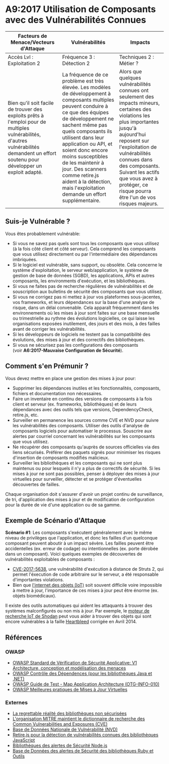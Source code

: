 # A9:2017 Utilisation de Composants avec des Vulnérabilités Connues

| Facteurs de Menace/Vecteurs d'Attaque | Vulnérabilités           | Impacts               |
| -- | -- | -- |
| Accès Lvl : Exploitation 2 | Fréquence 3 : Détection 2 | Techniques 2 : Métier ?  |
| Bien qu'il soit facile de trouver des exploits prêts à l'emploi pour de multiples vulnérabilités, d'autres vulnérabilités demandent un effort soutenu pour développer un exploit adapté. | La fréquence de ce problème est très élevée. Les modèles de développement à composants multiples peuvent conduire à ce que des équipes de développement ne sachent même pas quels composants ils utilisent dans leur application ou API, et soient donc encore moins susceptibles de les maintenir à jour. Des scanners comme retire.js aident à la détection, mais l'exploitation demande un effort supplémentaire. | Alors que quelques vulnérabilités connues ont seulement des impacts mineurs, certaines des violations les plus importantes jusqu'à aujourd'hui reposent sur l'exploitation de vulnérabilités connues dans des composants. Suivant les actifs que vous avez à protéger, ce risque pourra être l'un de vos risques majeurs. |

## Suis-je Vulnérable ?

Vous êtes probablement vulnérable:

* Si vous ne savez pas quels sont tous les composants que vous utilisez (à la fois côté client et côté serveur). Cela comprend les composants que vous utilisez directement ou par l'intermédiaire des dépendances imbriquées.
* Si le logiciel est vulnérable, sans support, ou obsolète. Cela concerne le système d'exploitation, le serveur web/application, le système de gestion de base de données (SGBD), les applications, APIs et autres composants, les environments d'exécution, et les bibliothèques.
* Si vous ne faites pas de recherche régulières de vulnérabilités et de souscription aux bulletins de sécurité des composants que vous utilisez.
* Si vous ne corrigez pas ni mettez à jour vos plateformes sous-jacentes, vos frameworks, et leurs dépendances sur la base d'une analyse de risque, dans un délai convenable. Cela apparaît fréquemment dans les environnements où les mises à jour sont faites  sur une base mensuelle ou trimestrielle au rythme des évolutions logicielles, ce qui laisse les organisations exposées inutilement, des jours et des mois, à des failles avant de corriger les vulnérabilités.
* Si les développeurs de logiciels ne testent pas la compatibilité des évolutions, des mises à jour et des correctifs des bibliothèques.
* Si vous ne sécurisez pas les configurations des composants (voir **A6:2017-Mauvaise Configuration de Sécurité**).

## Comment s'en Prémunir ?

Vous devez mettre en place une gestion des mises à jour pour:

* Supprimer les dépendances inutiles et les fonctionnalités, composants, fichiers et documentation non nécessaires.
* Faire un inventaire en continu des versions de composants à la fois client et serveur (ex. frameworks, bibliothèques) et de leurs dépendances avec des outils tels que versions, DependencyCheck, retire.js, etc. 
* Surveiller en permanence les sources comme CVE et NVD pour suivre les vulnérabilités des composants. Utiliser des outils d'analyse de composants logiciels pour automatiser le processus. Souscrire aux alertes par courriel concernant les vulnérabilités sur les composants que vous utilisez.
* Ne récupérer des composants qu'auprès de sources officielles via des liens sécurisés. Préférer des paquets signés pour minimiser les risques d'insertion de composants modifiés malicieux.
* Surveiller les bibliothèques et les composants qui ne sont plus maintenus ou pour lesquels il n'y a plus de correctifs de sécurité. Si les mises à jour ne sont pas possibles, penser à déployer des mises à jour virtuelles pour surveiller, détecter et se protéger d'éventuelles découvertes de failles.

Chaque organisation doit s'assurer d'avoir un projet continu de surveillance, de tri, d'application des mises à jour et de modification de configuration pour la durée de vie d'une application ou de sa gamme.

## Exemple de Scénario d'Attaque

**Scénario #1**: Les composants s'exécutent généralement avec le même niveau de privilèges que l'application, et donc les failles d'un quelconque composant peuvent aboutir à un impact sévère. Les failles peuvent être accidentelles (ex. erreur de codage) ou intentionnelles (ex. porte dérobée dans un composant). 
Voici quelques exemples de découvertes de vulnérabilités exploitables de composants  :

* [CVE-2017-5638](https://cve.mitre.org/cgi-bin/cvename.cgi?name=CVE-2017-5638), une vulnérabilité d'exécution à distance de Struts 2, qui permet l'éxecution de code arbitraire sur le serveur, a été responsable d'importantes violations.
* Bien que [l'internet des objets (IoT)](https://en.wikipedia.org/wiki/Internet_of_things) soit souvent difficile voire impossible à mettre à jour, l'importance de ces mises à jour peut être énorme (ex. objets biomédicaux).

Il existe des outils automatiques qui aident les attaquants à trouver des systèmes malconfigurés ou non mis à jour. Par exemple, le [moteur de recherche IoT de Shodan](https://www.shodan.io/report/89bnfUyJ) peut vous aider à trouver des objets qui sont encore vulnérables à la faille [Heartbleed](https://en.wikipedia.org/wiki/Heartbleed) corrigée en Avril 2014.

## Références

### OWASP

* [OWASP Standard de Vérification de Sécurité Applicative: V1 Architecture, conception et modélisation des menaces](https://www.owasp.org/index.php/ASVS_V1_Architecture)
* [OWASP Contrôle des Dépendences (pour les bibliothèques Java et .NET)](https://www.owasp.org/index.php/OWASP_Dependency_Check)
* [OWASP Guide de Test - Map Application Architecture (OTG-INFO-010)](https://www.owasp.org/index.php/Map_Application_Architecture_(OTG-INFO-010))
* [OWASP Meilleures pratiques de Mises à Jour Virtuelles](https://www.owasp.org/index.php/Virtual_Patching_Best_Practices)

### Externes

* [La regrettable réalité des bibliothèques non sécurisées](https://www.aspectsecurity.com/research-presentations/the-unfortunate-reality-of-insecure-libraries)
* [L'organisation MITRE maintient le dictionnaire de recherche des Common Vulnerabilities and Exposures (CVE)](https://www.cvedetails.com/version-search.php)
* [Base de Données Nationale de Vulnérabilité (NVD)](https://nvd.nist.gov/)
* [Retire.js pour la détection de vulnérabilités connues des bibliothèques JavaScript](https://github.com/retirejs/retire.js/)
* [Bibliothèques des alertes de Sécurité Node.js](https://nodesecurity.io/advisories)
* [Base de Données des alertes de Sécurité des bibliothèques Ruby et Outils](https://rubysec.com/)
